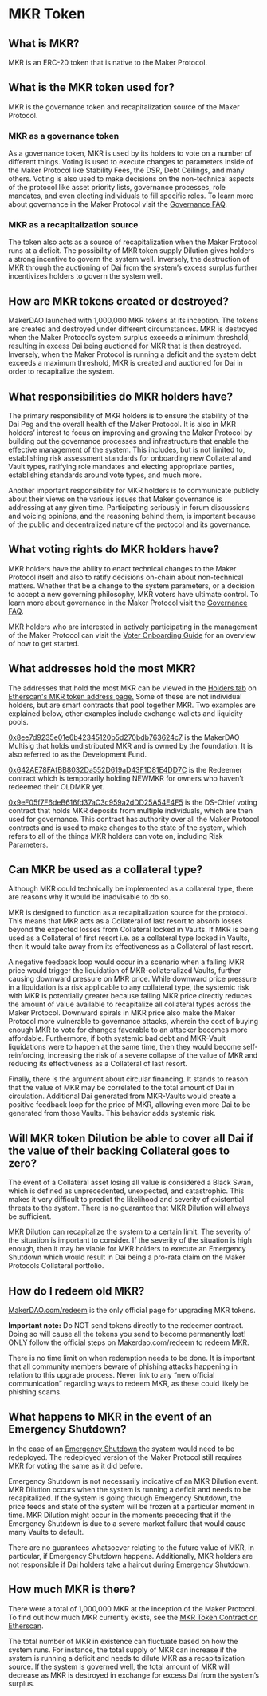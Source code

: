 # MKR Token

## What is MKR?

MKR is an ERC-20 token that is native to the Maker Protocol.

## What is the MKR token used for?

MKR is the governance token and recapitalization source of the Maker Protocol.

### MKR as a governance token

As a governance token, MKR is used by its holders to vote on a number of different things. Voting is used to execute changes to parameters inside of the Maker Protocol like Stability Fees, the DSR, Debt Ceilings, and many others. Voting is also used to make decisions on the non-technical aspects of the protocol like asset priority lists, governance processes, role mandates, and even electing individuals to fill specific roles. To learn more about governance in the Maker Protocol visit the [Governance FAQ](/learn/governance/).

### MKR as a recapitalization source

The token also acts as a source of recapitalization when the Maker Protocol runs at a deficit. The possibility of MKR token supply Dilution gives holders a strong incentive to govern the system well. Inversely, the destruction of MKR through the auctioning of Dai from the system’s excess surplus further incentivizes holders to govern the system well.

## How are MKR tokens created or destroyed?

MakerDAO launched with 1,000,000 MKR tokens at its inception. The tokens are created and destroyed under different circumstances. MKR is destroyed when the Maker Protocol’s system surplus exceeds a minimum threshold, resulting in excess Dai being auctioned for MKR that is then destroyed. Inversely, when the Maker Protocol is running a deficit and the system debt exceeds a maximum threshold, MKR is created and auctioned for Dai in order to recapitalize the system.

## What responsibilities do MKR holders have?

The primary responsibility of MKR holders is to ensure the stability of the Dai Peg and the overall health of the Maker Protocol. It is also in MKR holders’ interest to focus on improving and growing the Maker Protocol by building out the governance processes and infrastructure that enable the effective management of the system. This includes, but is not limited to, establishing risk assessment standards for onboarding new Collateral and Vault types, ratifying role mandates and electing appropriate parties, establishing standards around vote types, and much more.

Another important responsibility for MKR holders is to communicate publicly about their views on the various issues that Maker governance is addressing at any given time. Participating seriously in forum discussions and voicing opinions, and the reasoning behind them, is important because of the public and decentralized nature of the protocol and its governance.

## What voting rights do MKR holders have?

MKR holders have the ability to enact technical changes to the Maker Protocol itself and also to ratify decisions on-chain about non-technical matters. Whether that be a change to the system parameters, or a decision to accept a new governing philosophy, MKR voters have ultimate control. To learn more about governance in the Maker Protocol visit the [Governance FAQ](/learn/governance/).

MKR holders who are interested in actively participating in the management of the Maker Protocol can visit the [Voter Onboarding Guide](/learn/governance/how-voting-works) for an overview of how to get started.

## What addresses hold the most MKR?

The addresses that hold the most MKR can be viewed in the [Holders tab](https://etherscan.io/token/0x9f8f72aa9304c8b593d555f12ef6589cc3a579a2#balances) on [Etherscan's MKR token address page.](https://etherscan.io/token/0x9f8f72aa9304c8b593d555f12ef6589cc3a579a2) Some of these are not individual holders, but are smart contracts that pool together MKR. Two examples are explained below, other examples include exchange wallets and liquidity pools.

[0x8ee7d9235e01e6b42345120b5d270bdb763624c7](https://etherscan.io/token/0x9f8f72aa9304c8b593d555f12ef6589cc3a579a2?a=0x8ee7d9235e01e6b42345120b5d270bdb763624c7) is the MakerDAO Multisig that holds undistributed MKR and is owned by the foundation. It is also referred to as the Development Fund.

[0x642AE78FAfBB8032Da552D619aD43F1D81E4DD7C](https://etherscan.io/token/0x9f8f72aa9304c8b593d555f12ef6589cc3a579a2?a=0x642AE78FAfBB8032Da552D619aD43F1D81E4DD7C) is the Redeemer contract which is temporarily holding NEWMKR for owners who haven't redeemed their OLDMKR yet.

[0x9eF05f7F6deB616fd37aC3c959a2dDD25A54E4F5](https://etherscan.io/token/0x9f8f72aa9304c8b593d555f12ef6589cc3a579a2?a=0x9eF05f7F6deB616fd37aC3c959a2dDD25A54E4F5) is the DS-Chief voting contract that holds MKR deposits from multiple individuals, which are then used for governance. This contract has authority over all the Maker Protocol contracts and is used to make changes to the state of the system, which refers to all of the things MKR holders can vote on, including Risk Parameters.

## Can MKR be used as a collateral type?

Although MKR could technically be implemented as a collateral type, there are reasons why it would be inadvisable to do so.

MKR is designed to function as a recapitalization source for the protocol. This means that MKR acts as a Collateral of last resort to absorb losses beyond the expected losses from Collateral locked in Vaults. If MKR is being used as a Collateral of first resort i.e. as a collateral type locked in Vaults, then it would take away from its effectiveness as a Collateral of last resort.

A negative feedback loop would occur in a scenario when a falling MKR price would trigger the liquidation of MKR-collateralized Vaults, further causing downward pressure on MKR price. While downward price pressure in a liquidation is a risk applicable to any collateral type, the systemic risk with MKR is potentially greater because falling MKR price directly reduces the amount of value available to recapitalize all collateral types across the Maker Protocol. Downward spirals in MKR price also make the Maker Protocol more vulnerable to governance attacks, wherein the cost of buying enough MKR to vote for changes favorable to an attacker becomes more affordable. Furthermore, if both systemic bad debt and MKR-Vault liquidations were to happen at the same time, then they would become self-reinforcing, increasing the risk of a severe collapse of the value of MKR and reducing its effectiveness as a Collateral of last resort.

Finally, there is the argument about circular financing. It stands to reason that the value of MKR may be correlated to the total amount of Dai in circulation. Additional Dai generated from MKR-Vaults would create a positive feedback loop for the price of MKR, allowing even more Dai to be generated from those Vaults. This behavior adds systemic risk.

## Will MKR token Dilution be able to cover all Dai if the value of their backing Collateral goes to zero?

The event of a Collateral asset losing all value is considered a Black Swan, which is defined as unprecedented, unexpected, and catastrophic. This makes it very difficult to predict the likelihood and severity of existential threats to the system. There is no guarantee that MKR Dilution will always be sufficient.

MKR Dilution can recapitalize the system to a certain limit. The severity of the situation is important to consider. If the severity of the situation is high enough, then it may be viable for MKR holders to execute an Emergency Shutdown which would result in Dai being a pro-rata claim on the Maker Protocols Collateral portfolio.

## How do I redeem old MKR?

[MakerDAO.com/redeem](https://makerdao.com/redeem/) is the only official page for upgrading MKR tokens.

**Important note:** Do NOT send tokens directly to the redeemer contract. Doing so will cause all the tokens you send to become permanently lost! ONLY follow the official steps on Makerdao.com/redeem to redeem MKR.

There is no time limit on when redemption needs to be done. It is important that all community members beware of phishing attacks happening in relation to this upgrade process. Never link to any “new official communication” regarding ways to redeem MKR, as these could likely be phishing scams.

## What happens to MKR in the event of an Emergency Shutdown?

In the case of an [Emergency Shutdown](/learn/governance/emergency-shutdown/) the system would need to be redeployed. The redeployed version of the Maker Protocol still requires MKR for voting the same as it did before.

Emergency Shutdown is not necessarily indicative of an MKR Dilution event. MKR Dilution occurs when the system is running a deficit and needs to be recapitalized. If the system is going through Emergency Shutdown, the price feeds and state of the system will be frozen at a particular moment in time. MKR Dilution might occur in the moments preceding that if the Emergency Shutdown is due to a severe market failure that would cause many Vaults to default.

There are no guarantees whatsoever relating to the future value of MKR, in particular, if Emergency Shutdown happens. Additionally, MKR holders are not responsible if Dai holders take a haircut during Emergency Shutdown.

## How much MKR is there?

There were a total of 1,000,000 MKR at the inception of the Maker Protocol. To find out how much MKR currently exists, see the [MKR Token Contract on Etherscan](https://etherscan.io/token/0x9f8f72aa9304c8b593d555f12ef6589cc3a579a2).

The total number of MKR in existence can fluctuate based on how the system runs. For instance, the total supply of MKR can increase if the system is running a deficit and needs to dilute MKR as a recapitalization source. If the system is governed well, the total amount of MKR will decrease as MKR is destroyed in exchange for excess Dai from the system’s surplus.
